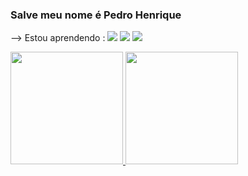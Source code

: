 ### Salve meu nome é Pedro Henrique

--> Estou aprendendo : <img src="https://cdn.jsdelivr.net/gh/devicons/devicon@latest/icons/javascript/javascript-original.svg" /> <img src="https://cdn.jsdelivr.net/gh/devicons/devicon@latest/icons/php/php-original.svg" /> <img src="https://cdn.jsdelivr.net/gh/devicons/devicon@latest/icons/python/python-original.svg" />

<div>
<a href="https://github.com/"PedroHCurioni">
<img loading="lazy" height="180em" src="https://github-readme-stats.vercel.app/api/top-langs/?username=seu-usuário-aqui&layout=compact&langs_count=7&theme=dracula"/>
<img loading="lazy" height="180em" src="https://github-readme-stats.vercel.app/api?username=seu-usuário-aqui&show_icons=true&theme=dracula&include_all_commits=true&count_private=true"/>
</div>
